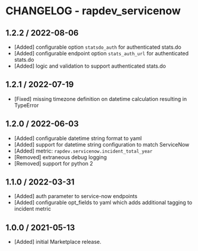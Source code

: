 # CHANGELOG - rapdev_servicenow

## 1.2.2 / 2022-08-06

-  [Added] configurable option `statsdo_auth` for authenticated stats.do
-  [Added] configurable endpoint option `stats_auth_url` for authenticated stats.do
-  [Added] logic and validation to support authenticated stats.do

## 1.2.1 / 2022-07-19

- [Fixed] missing timezone definition on datetime calculation resulting in TypeError
 
## 1.2.0 / 2022-06-03

- [Added] configurable datetime string format to yaml
- [Added] support for datetime string configuration to match ServiceNow
- [Added] metric: `rapdev.servicenow.incident_total_year`
- [Removed] extraneous debug logging
- [Removed] support for python 2

## 1.1.0 / 2022-03-31

- [Added] auth parameter to service-now endpoints
- [Added] configurable opt_fields to yaml which adds additional tagging to incident metric

## 1.0.0 / 2021-05-13

- [Added] initial Marketplace release.


